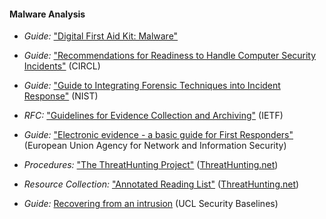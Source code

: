 
#### Malware Analysis 

* *Guide:* ["Digital First Aid Kit: Malware"](https://rarenet.github.io/DFAK/en/Malware/)

* *Guide:* ["Recommendations for Readiness to Handle Computer Security Incidents"](https://www.circl.lu/pub/tr-22/#memory-acquisition) (CIRCL)

* *Guide:* ["Guide to Integrating Forensic Techniques into Incident Response"](http://nvlpubs.nist.gov/nistpubs/Legacy/SP/nistspecialpublication800-86.pdf) (NIST)

* *RFC:* ["Guidelines for Evidence Collection and Archiving"](https://tools.ietf.org/html/rfc3227) (IETF)

* *Guide:* ["Electronic evidence - a basic guide for First Responders"](https://www.enisa.europa.eu/publications/electronic-evidence-a-basic-guide-for-first-responders) (European Union Agency for Network and Information Security)

* *Procedures:* ["The ThreatHunting Project"](https://github.com/ThreatHuntingProject/ThreatHunting) ([ThreatHunting.net](http://www.threathunting.net/))

* *Resource Collection:* ["Annotated Reading List"](http://www.threathunting.net/reading-list) ([ThreatHunting.net](http://www.threathunting.net/))

* *Guide:* [Recovering from an intrusion](https://www.ucl.ac.uk/informationsecurity/itsecurity/knowledgebase/securitybaselines/recovering) (UCL Security Baselines)
